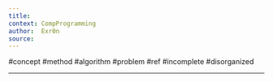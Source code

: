 ```yaml
---
title:   
context: CompProgramming
author:  Exr0n
source:  
---
```


#concept #method #algorithm #problem
#ref #incomplete #disorganized

---
